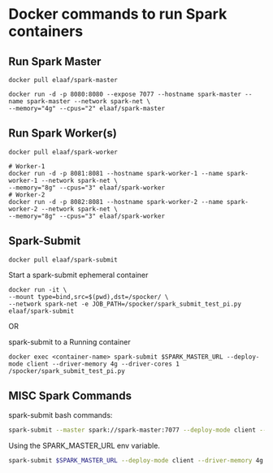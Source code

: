 # Docker commands to run Spark containers

## Run Spark Master
```docker
docker pull elaaf/spark-master
```
```docker
docker run -d -p 8080:8080 --expose 7077 --hostname spark-master --name spark-master --network spark-net \
--memory="4g" --cpus="2" elaaf/spark-master
```

## Run Spark Worker(s)

```docker
docker pull elaaf/spark-worker
```
```docker
# Worker-1
docker run -d -p 8081:8081 --hostname spark-worker-1 --name spark-worker-1 --network spark-net \
--memory="8g" --cpus="3" elaaf/spark-worker
# Worker-2
docker run -d -p 8082:8081 --hostname spark-worker-2 --name spark-worker-2 --network spark-net \
--memory="8g" --cpus="3" elaaf/spark-worker
```


## Spark-Submit
```docker
docker pull elaaf/spark-submit
```

Start a spark-submit ephemeral container
```docker
docker run -it \
--mount type=bind,src=$(pwd),dst=/spocker/ \
--network spark-net -e JOB_PATH=/spocker/spark_submit_test_pi.py elaaf/spark-submit
```

OR

spark-submit to a Running container

```docker
docker exec <container-name> spark-submit $SPARK_MASTER_URL --deploy-mode client --driver-memory 4g --driver-cores 1 /spocker/spark_submit_test_pi.py
```


## MISC Spark Commands
spark-submit bash commands:
```bash
spark-submit --master spark://spark-master:7077 --deploy-mode client --driver-memory 4g --driver-cores 1 <JOB_PATH>
```
Using the SPARK_MASTER_URL env variable.
```bash
spark-submit $SPARK_MASTER_URL --deploy-mode client --driver-memory 4g --driver-cores 1 <JOB_PATH>
```


